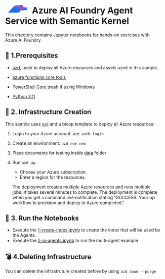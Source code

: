 # <img src="./utils/media/ai-foundry.jpg" alt="Azure Foundry" style="width:80px;height:30px"/> Azure AI Foundry Agent Service with Semantic Kernel

This directory contains Jupyter notebooks for hands-on exercises with Azure AI Foundry.

## 🔧 1.Prerequisites

+ [azd](https://learn.microsoft.com/azure/developer/azure-developer-cli/install-azd), used to deploy all Azure resources and assets used in this sample.

+ [azure functions core tools](https://learn.microsoft.com/en-us/azure/azure-functions/functions-run-local?tabs=windows%2Cisolated-process%2Cnode-v4%2Cpython-v2%2Chttp-trigger%2Ccontainer-apps&pivots=programming-language-csharp)

+ [PowerShell Core pwsh](https://github.com/PowerShell/powershell/releases) if using Windows

+ [Python 3.11](https://www.python.org/downloads/release/python-3110/)

## 🔧 2. Infrastructure Creation

This sample uses [`azd`](https://learn.microsoft.com/azure/developer/azure-developer-cli/) and a bicep template to deploy all Azure resources:

1. Login to your Azure account: `azd auth login`

2. Create an environment: `azd env new`

3. Place documents for testing inside [data](./data/) folder 

4. Run `azd up`.

   + Choose your Azure subscription.
   + Enter a region for the resources.

   The deployment creates multiple Azure resources and runs multiple jobs. It takes several minutes to complete. The deployment is complete when you get a command line notification stating "SUCCESS: Your up workflow to provision and deploy to Azure completed."


## 🚀 3. Run the Notebooks
- Execute the [1-create-index.ipynb](notebooks/1-create-infra.ipynb) to create the index that will be used be the Agents.
- Execute the [2-ai-agents.ipynb](notebooks/2-ai-agents.ipynb) to run the multi-agent example



## 💣 4.Deleting Infrastructure

You can delete the infrastruture created before by using `azd down --purge`
  
